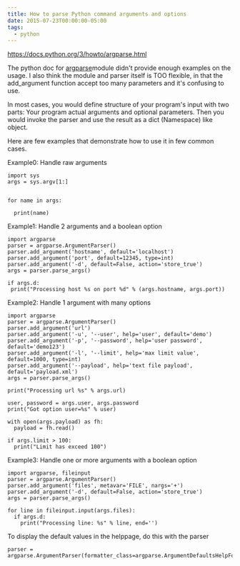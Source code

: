 ```yaml
---
title: How to parse Python command arguments and options
date: 2015-07-23T00:00:00-05:00
tags:
  - python
---
```

https://docs.python.org/3/howto/argparse.html

The python doc for [argparse](https://docs.python.org/3.4/library/argparse.html)module didn't provide enough examples on the usage. I also think the module and parser itself is TOO flexible, in that the add_argument function accept too many parameters and it's confusing to use.

In most cases, you would define structure of your program's input with two parts: Your program actual arguments and optional parameters. Then you would invoke the parser and use the result as a dict (Namespace) like object.

Here are few examples that demonstrate how to use it in few common cases.

Example0: Handle raw arguments

    import sys
    args = sys.argv[1:]
    

    for name in args:

      print(name)

Example1: Handle 2 arguments and a boolean option

    import argparse
    parser = argparse.ArgumentParser()
    parser.add_argument('hostname', default='localhost')
    parser.add_argument('port', default=12345, type=int)
    parser.add_argument('-d', default=False, action='store_true')
    args = parser.parse_args()
    
    if args.d:
     print("Processing host %s on port %d" % (args.hostname, args.port))
    

Example2: Handle 1 argument with many options

    import argparse
    parser = argparse.ArgumentParser()
    parser.add_argument('url')
    parser.add_argument('-u', '--user', help='user', default='demo')
    parser.add_argument('-p', '--password', help='user password', default='demo123')
    parser.add_argument('-l', '--limit', help='max limit value', default=1000, type=int)
    parser.add_argument('--payload', help='text file payload', default='payload.xml')
    args = parser.parse_args()
    
    print("Processing url %s" % args.url)
    
    user, password = args.user, args.password
    print("Got option user=%s" % user)
    
    with open(args.payload) as fh:
      payload = fh.read()
    
    if args.limit > 100:
      print("Limit has exceed 100")
    
    

Example3: Handle one or more arguments with a boolean option

    import argparse, fileinput
    parser = argparse.ArgumentParser()
    parser.add_argument('files', metavar='FILE', nargs='+')
    parser.add_argument('-d', default=False, action='store_true')
    args = parser.parse_args()
    
    for line in fileinput.input(args.files):
      if args.d:
        print("Processing line: %s" % line, end='')
    

To display the default values in the helppage, do this with the parser

    parser = argparse.ArgumentParser(formatter_class=argparse.ArgumentDefaultsHelpFormatter)
